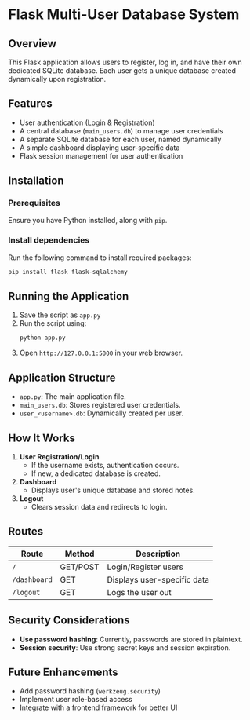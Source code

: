 # Flask Multi-User Database System

## Overview
This Flask application allows users to register, log in, and have their own dedicated SQLite database. Each user gets a unique database created dynamically upon registration.

## Features
- User authentication (Login & Registration)
- A central database (`main_users.db`) to manage user credentials
- A separate SQLite database for each user, named dynamically
- A simple dashboard displaying user-specific data
- Flask session management for user authentication

## Installation
### Prerequisites
Ensure you have Python installed, along with `pip`.

### Install dependencies
Run the following command to install required packages:
```bash
pip install flask flask-sqlalchemy
```

## Running the Application
1. Save the script as `app.py`
2. Run the script using:
   ```bash
   python app.py
   ```
3. Open `http://127.0.0.1:5000` in your web browser.

## Application Structure
- `app.py`: The main application file.
- `main_users.db`: Stores registered user credentials.
- `user_<username>.db`: Dynamically created per user.

## How It Works
1. **User Registration/Login**
   - If the username exists, authentication occurs.
   - If new, a dedicated database is created.
2. **Dashboard**
   - Displays user's unique database and stored notes.
3. **Logout**
   - Clears session data and redirects to login.

## Routes
| Route        | Method | Description |
|-------------|--------|-------------|
| `/`         | GET/POST | Login/Register users |
| `/dashboard` | GET    | Displays user-specific data |
| `/logout`   | GET    | Logs the user out |

## Security Considerations
- **Use password hashing**: Currently, passwords are stored in plaintext.
- **Session security**: Use strong secret keys and session expiration.

## Future Enhancements
- Add password hashing (`werkzeug.security`)
- Implement user role-based access
- Integrate with a frontend framework for better UI

